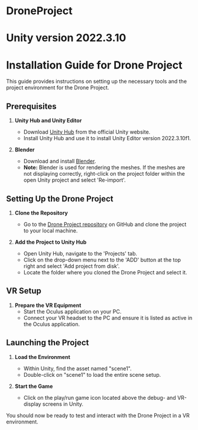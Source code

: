 # DroneProject
# Unity version 2022.3.10

# Installation Guide for Drone Project

This guide provides instructions on setting up the necessary tools and the project environment for the Drone Project.

## Prerequisites

1. **Unity Hub and Unity Editor**
   - Download [Unity Hub](https://unity.com/download) from the official Unity website.
   - Install Unity Hub and use it to install Unity Editor version 2022.3.10f1.

2. **Blender**
   - Download and install [Blender](https://www.blender.org/download/).
   - **Note:** Blender is used for rendering the meshes. If the meshes are not displaying correctly, right-click on the project folder within the open Unity project and select 'Re-import'.

## Setting Up the Drone Project

1. **Clone the Repository**
   - Go to the [Drone Project repository](https://github.com/Capt-J-Kirk/DroneProject) on GitHub and clone the project to your local machine.

2. **Add the Project to Unity Hub**
   - Open Unity Hub, navigate to the 'Projects' tab.
   - Click on the drop-down menu next to the 'ADD' button at the top right and select 'Add project from disk'.
   - Locate the folder where you cloned the Drone Project and select it.

## VR Setup

1. **Prepare the VR Equipment**
   - Start the Oculus application on your PC.
   - Connect your VR headset to the PC and ensure it is listed as active in the Oculus application.

## Launching the Project

1. **Load the Environment**
   - Within Unity, find the asset named "scene1".
   - Double-click on "scene1" to load the entire scene setup.

2. **Start the Game**
   - Click on the play/run game icon located above the debug- and VR-display screens in Unity.

You should now be ready to test and interact with the Drone Project in a VR environment.
